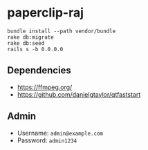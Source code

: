 # paperclip-raj

    bundle install --path vendor/bundle
    rake db:migrate
    rake db:seed
    rails s -b 0.0.0.0

## Dependencies

- https://ffmpeg.org/
- https://github.com/danielgtaylor/qtfaststart

## Admin

- Username: `admin@example.com`
- Password: `admin1234`

